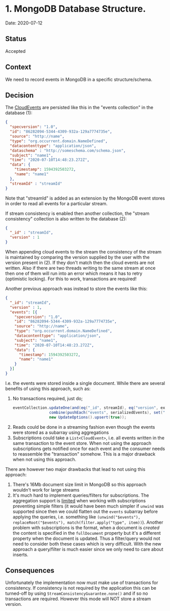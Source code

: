 # 1. MongoDB Database Structure.

Date: 2020-07-12

## Status

Accepted

## Context

We need to record events in MongoDB in a specific structure/schema.

## Decision

The [CloudEvents](https://cloudevents.io/) are persisted like this in the "events collection" in the database (1):

```json
{
  "specversion": "1.0",
  "id": "86282094-5344-4309-932a-129a7774735e",
  "source": "http://name",
  "type": "org.occurrent.domain.NameDefined",
  "datacontenttype": "application/json",
  "dataschema" : "http://someschema.com/schema.json",
  "subject": "name1",
  "time": "2020-07-10T14:48:23.272Z",
  "data": {
    "timestamp": 1594392503272,
    "name": "name1"
  },
  "streamId" : "streamId"
}
```

Note that "streamId" is added as an extension by the MongoDB event stores in order to read all events for a particular stream.

If stream consistency is enabled then another collection, the "stream consistency" collection is also written to the database (2):

```json
{
  "_id" : "streamId",
  "version" : 1
}
```

When appending cloud events to the stream the consistency of the stream is maintained by comparing the version supplied by the user 
with the version present in (2). If they don't match then the cloud events are not written. Also if there are two threads writing to the same 
stream at once then one of them will run into an error which means it has to retry (optimistic locking). For this to work, transactions are required! 

Another previous approach was instead to store the events like this:

```json
{
  "_id": "streamId",
  "version" : 1,
  "events": [{
    "specversion": "1.0",
    "id": "86282094-5344-4309-932a-129a7774735e",
    "source": "http://name",
    "type": "org.occurrent.domain.NameDefined",
    "datacontenttype": "application/json",
    "subject": "name1",
    "time": "2020-07-10T14:48:23.272Z",
    "data": {
      "timestamp": 1594392503272,
      "name": "name1"
    }
  }]
}
``` 

I.e. the events were stored inside a single document. While there are several benefits of using this approach, such as:

1. No transactions required, just do;
    ```java
    eventCollection.updateOne(and(eq("_id", streamId), eq("version", expectedStreamVersion)),
                    combine(pushEach("events", serializedEvents), set("version", expectedStreamVersion + 1)),
                    new UpdateOptions().upsert(true));
    ``` 
1. Reads could be done in a streaming fashion even though the events were stored as a subarray using aggregations
1. Subscriptions could take a `List<CloudEvent>`, i.e. all events written in the same transaction to the event store. 
   When not using the approach subscriptions gets notified once for each event and the consumer needs to reassemble 
   the "transaction" somehow. This is a major drawback when not using this approach.  
 
There are however two major drawbacks that lead to not using this approach:

1. There's 16Mb document size limit in MongoDB so this approach wouldn't work for large streams
1. It's much hard to implement queries/filters for subscriptions. The aggregation support is 
   [limited](https://stackoverflow.com/questions/62846085/remove-element-from-subarray-using-an-aggregation-stage-applied-to-a-change-stre)
   when working with subscriptions preventing simple filters (it would have been much simpler if `unwind`
   was supported since then we could flatten out the `events` subarray before applying the queries, i.e. something like
   `(unwind("$events"), replaceRoot("$events"), match(filter.apply("type", item))`).
   Another problem with subscriptions is the format, when a document is _created_ the content is specified 
   in the `fullDocument` property but it's a different property when the document is updated. Thus a filter/query
   would not need to consider both these cases which is very difficult. With the new approach a query/filter is much
   easier since we only need to care about inserts.    

## Consequences

Unfortunately the implementation now must make use of transactions for consistency. If consistency is not required by the application
this can be turned-off by using `StreamConsistencyGuarantee.none()` and if so no transactions are required. However this mode will NOT store 
a stream version.  
